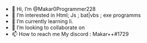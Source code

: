 - 👋 Hi, I’m @Makar0Programmer228
- 👀 I’m interested in Html; Js ; bat|vbs ; exe programms
- 🌱 I’m currently learning li.
- 💞️ I’m looking to collaborate on 
- 📫 How to reach me My discord : Makar++#1729

<!---
Makar0Programmer228/Makar0Programmer228 is a ✨ special ✨ repository because its `README.md` (this file) appears on your GitHub profile.
You can click the Preview link to take a look at your changes.
--->
